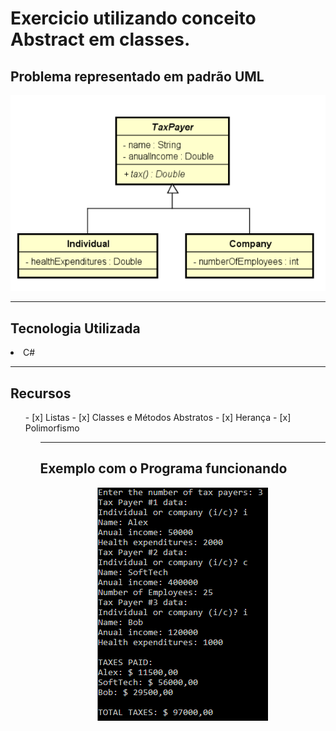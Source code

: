# Exercicio utilizando conceito Abstract em classes.

<h2>Problema representado em padrão UML</h2>
<div align = "center">
<img src = "https://raw.githubusercontent.com/ColdmaterL/Abstract/master/Images/UML.jpg", alt = "Diagrama UML">
</div>
<hr>
<h2>Tecnologia Utilizada</h2>
<li>C#</li>
<hr>
<h2>Recursos</h2>
<ul>
- [x] Listas
- [x] Classes e Métodos Abstratos
- [x] Herança
- [x] Polimorfismo
<ul>
<hr>
<h2>Exemplo com o Programa funcionando</h2>
<div align = "center">
<img src = "https://raw.githubusercontent.com/ColdmaterL/Abstract/master/Images/Exemplo.jpg">
</div>
